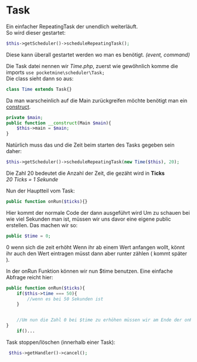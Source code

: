 # Task

Ein einfacher RepeatingTask der unendlich weiterläuft.<br>
So wird dieser gestartet:<br>
```php
$this->getScheduler()->scheduleRepeatingTask();
```

Diese kann überall gestartet werden wo man es benötigt. *(event, command)*

Die Task datei nennen wir *Time.php*, zuerst wie gewöhnlich komme die imports
`use pocketmine\scheduler\Task;`
<br>
Die class sieht dann so aus:<br>

```php
class Time extends Task{}
```

Da man warscheinlich auf die Main zurückgreifen möchte benötigt man ein [construct](https://github.com/Coding-Schule/Pocketmine-Tutorials/tree/master/Sonstiges/Construct).<br>

```php
private $main;
public function __construct(Main $main){
    $this->main = $main;
}
```

Natürlich muss das und die Zeit beim starten des Tasks gegeben sein daher:

```php
$this->getScheduler()->scheduleRepeatingTask(new Time($this), 20);
```

Die Zahl 20 bedeutet die Anzahl der Zeit, die gezäht wird in **Ticks**
<br>*20 Ticks = 1 Sekunde*

Nun der Hauptteil vom Task:

```php
public function onRun($ticks){}
```

Hier kommt der normale Code der dann ausgeführt wird
Um zu schauen bei wie viel Sekunden man ist, müssen wir uns davor eine eigene public erstellen. Das machen wir so:
```php
public $time = 0;
```
0 wenn sich die zeit erhöht
Wenn ihr ab einem Wert anfangen wollt, könnt ihr auch den Wert eintragen müsst dann aber runter zählen ( kommt später ).

In der onRun Funktion können wir nun $time benutzen.
Eine einfache Abfrage reicht hier:
```php
public function onRun($ticks){
    if($this->time === 50){
        //wenn es bei 50 Sekunden ist
    }


    //Um nun die Zahl 0 bei $time zu erhöhen müssen wir am Ende der onRun ( bevor die onRun geschlossen wird ) $this->time++ verwenden, wenn der Wert um eins steigen soll oder $this->time—; wenn er um eins sinken soll
}
    if()...
```

Task stoppen/löschen (innerhalb einer Task):

```php
 $this->getHandler()->cancel();
```
